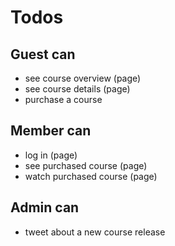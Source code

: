 # Todos
## Guest can
- see course overview (page)
- see course details (page)
- purchase a course

## Member can
- log in (page)
- see purchased course (page)
- watch purchased course (page)

## Admin can
- tweet about a new course release
